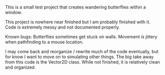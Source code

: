 
This is a small test project that creates wandering butterflies within a window.

This project is nowhere near finished but I am probably finished with it. Code is extremely messy and not documented properly.

Known bugs:
  Butterflies sometimes get stuck on walls.
  Movement is jittery when pathfinding to a mouse location.
  
I may come back and reorganize / rewrite much of the code eventually, but for know I want to move on to simulating other things.
The big take away from this code is the Vector2D class. While not finished, it is relatively clean and organized.
